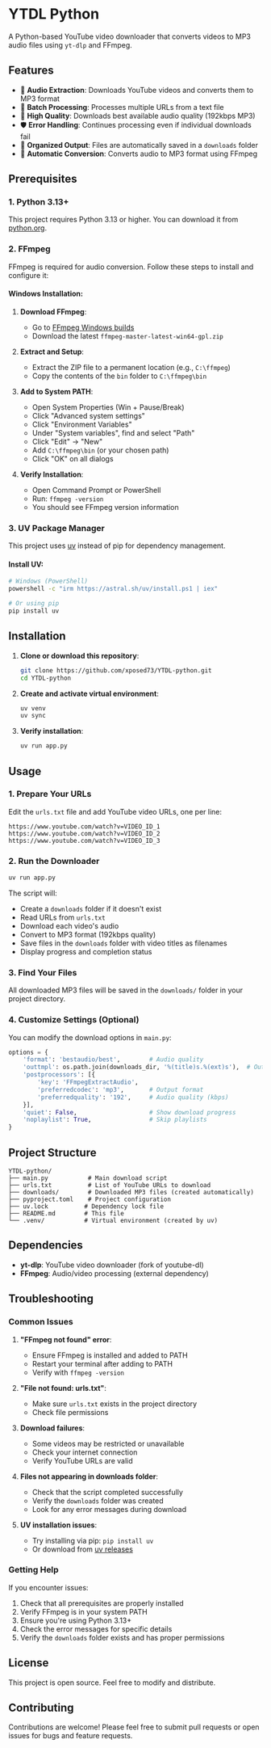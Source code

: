# YTDL Python

A Python-based YouTube video downloader that converts videos to MP3 audio files using `yt-dlp` and FFmpeg.

## Features

- 🎵 **Audio Extraction**: Downloads YouTube videos and converts them to MP3 format
- 📝 **Batch Processing**: Processes multiple URLs from a text file
- 🎯 **High Quality**: Downloads best available audio quality (192kbps MP3)
- 🛡️ **Error Handling**: Continues processing even if individual downloads fail
- 📁 **Organized Output**: Files are automatically saved in a `downloads` folder
- 🔄 **Automatic Conversion**: Converts audio to MP3 format using FFmpeg

## Prerequisites

### 1. Python 3.13+
This project requires Python 3.13 or higher. You can download it from [python.org](https://www.python.org/downloads/).

### 2. FFmpeg
FFmpeg is required for audio conversion. Follow these steps to install and configure it:

#### Windows Installation:
1. **Download FFmpeg**:
   - Go to [FFmpeg Windows builds](https://github.com/BtbN/FFmpeg-Builds/releases)
   - Download the latest `ffmpeg-master-latest-win64-gpl.zip`

2. **Extract and Setup**:
   - Extract the ZIP file to a permanent location (e.g., `C:\ffmpeg`)
   - Copy the contents of the `bin` folder to `C:\ffmpeg\bin`

3. **Add to System PATH**:
   - Open System Properties (Win + Pause/Break)
   - Click "Advanced system settings"
   - Click "Environment Variables"
   - Under "System variables", find and select "Path"
   - Click "Edit" → "New"
   - Add `C:\ffmpeg\bin` (or your chosen path)
   - Click "OK" on all dialogs

4. **Verify Installation**:
   - Open Command Prompt or PowerShell
   - Run: `ffmpeg -version`
   - You should see FFmpeg version information

### 3. UV Package Manager
This project uses [uv](https://github.com/astral-sh/uv) instead of pip for dependency management.

#### Install UV:
```bash
# Windows (PowerShell)
powershell -c "irm https://astral.sh/uv/install.ps1 | iex"

# Or using pip
pip install uv
```

## Installation

1. **Clone or download this repository**:
   ```bash
   git clone https://github.com/xposed73/YTDL-python.git
   cd YTDL-python
   ```

2. **Create and activate virtual environment**:
   ```bash
   uv venv
   uv sync
   ```

3. **Verify installation**:
   ```bash
   uv run app.py
   ```

## Usage

### 1. Prepare Your URLs
Edit the `urls.txt` file and add YouTube video URLs, one per line:
```
https://www.youtube.com/watch?v=VIDEO_ID_1
https://www.youtube.com/watch?v=VIDEO_ID_2
https://www.youtube.com/watch?v=VIDEO_ID_3
```

### 2. Run the Downloader
```bash
uv run app.py
```

The script will:
- Create a `downloads` folder if it doesn't exist
- Read URLs from `urls.txt`
- Download each video's audio
- Convert to MP3 format (192kbps quality)
- Save files in the `downloads` folder with video titles as filenames
- Display progress and completion status

### 3. Find Your Files
All downloaded MP3 files will be saved in the `downloads/` folder in your project directory.

### 4. Customize Settings (Optional)
You can modify the download options in `main.py`:

```python
options = {
    'format': 'bestaudio/best',        # Audio quality
    'outtmpl': os.path.join(downloads_dir, '%(title)s.%(ext)s'),  # Output filename template
    'postprocessors': [{
        'key': 'FFmpegExtractAudio',
        'preferredcodec': 'mp3',       # Output format
        'preferredquality': '192',     # Audio quality (kbps)
    }],
    'quiet': False,                    # Show download progress
    'noplaylist': True,                # Skip playlists
}
```

## Project Structure

```
YTDL-python/
├── main.py           # Main download script
├── urls.txt          # List of YouTube URLs to download
├── downloads/        # Downloaded MP3 files (created automatically)
├── pyproject.toml    # Project configuration
├── uv.lock          # Dependency lock file
├── README.md        # This file
└── .venv/           # Virtual environment (created by uv)
```

## Dependencies

- **yt-dlp**: YouTube video downloader (fork of youtube-dl)
- **FFmpeg**: Audio/video processing (external dependency)

## Troubleshooting

### Common Issues

1. **"FFmpeg not found" error**:
   - Ensure FFmpeg is installed and added to PATH
   - Restart your terminal after adding to PATH
   - Verify with `ffmpeg -version`

2. **"File not found: urls.txt"**:
   - Make sure `urls.txt` exists in the project directory
   - Check file permissions

3. **Download failures**:
   - Some videos may be restricted or unavailable
   - Check your internet connection
   - Verify YouTube URLs are valid

4. **Files not appearing in downloads folder**:
   - Check that the script completed successfully
   - Verify the `downloads` folder was created
   - Look for any error messages during download

5. **UV installation issues**:
   - Try installing via pip: `pip install uv`
   - Or download from [uv releases](https://github.com/astral-sh/uv/releases)

### Getting Help

If you encounter issues:
1. Check that all prerequisites are properly installed
2. Verify FFmpeg is in your system PATH
3. Ensure you're using Python 3.13+
4. Check the error messages for specific details
5. Verify the `downloads` folder exists and has proper permissions

## License

This project is open source. Feel free to modify and distribute.

## Contributing

Contributions are welcome! Please feel free to submit pull requests or open issues for bugs and feature requests.
